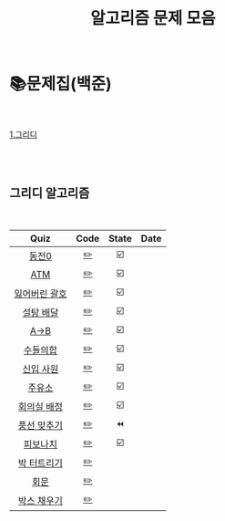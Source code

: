 <div align="center">
  <br />
  <h1> 알고리즘 문제 모음</h1>
  <br />
</div>

# 📚문제집(백준)

<br />

[1.그리디](#그리디-알고리즘)

<br />
<br />

## 그리디 알고리즘

<br />

|                         Quiz                          |          Code           | State | Date |
| :---------------------------------------------------: | :---------------------: | :---: | :--: |
|    [동전0](https://www.acmicpc.net/problem/11047)     |    [✏️](./동전0.js)     |  ☑️   |      |
|     [ATM](https://www.acmicpc.net/problem/11399)      |     [✏️](./atm.js)      |  ☑️   |      |
| [잃어버린 괄호](https://www.acmicpc.net/problem/1541) | [✏️](./잃어버린괄호.js) |  ☑️   |      |
|   [설탕 배달](https://www.acmicpc.net/problem/2839)   |   [✏️](./설탕배달.js)   |  ☑️   |      |
|     [A->B](https://www.acmicpc.net/problem/16953)     |    [✏️](./A에서B.js)    |  ☑️   |      |
|   [수들의합](https://www.acmicpc.net/problem/1789)    |   [✏️](./수들의합.js)   |  ☑️   |      |
|   [신입 사원](https://www.acmicpc.net/problem/1946)   |   [✏️](./신입사원.js)   |  ☑️   |      |
|    [주유소](https://www.acmicpc.net/problem/13305)    |    [✏️](./주유소.js)    |  ☑️   |      |
|  [회의실 배정](https://www.acmicpc.net/problem/1931)  |  [✏️](./회의실배정.js)  |  ☑️   |      |
| [풍선 맞추기](https://www.acmicpc.net/problem/11509)  |  [✏️](./풍선맞추기.js)  |  ⏪   |      |
|   [피보나치](https://www.acmicpc.net/problem/9009)    |   [✏️](./피보나치.js)   |  ☑️   |      |
| [박 터트리기](https://www.acmicpc.net/problem/19939)  |  [✏️](./박터트리기.js)  |       |      |
|     [회문](https://www.acmicpc.net/problem/17609)     |     [✏️](./회문.js)     |       |      |
|  [박스 채우기](https://www.acmicpc.net/problem/1493)  |  [✏️](./박스채우기.js)  |       |      |

